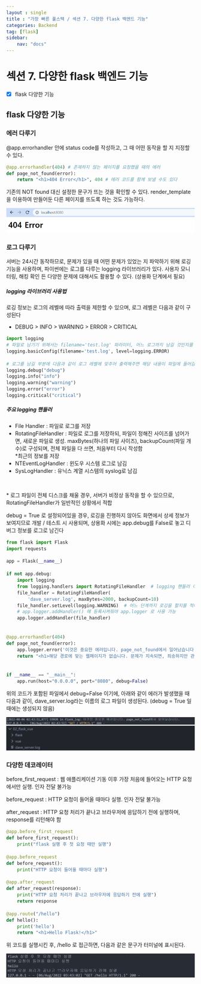 ```yaml
---
layout : single
title : "가장 빠른 풀스택 / 섹션 7. 다양한 flask 백엔드 기능"
categories: Backend
tag: [flask]
sidebar:
    nav: "docs"
---
```


# 섹션 7. 다양한 flask 백엔드 기능

-  [x] flask 다양한 기능

## flask 다양한 기능

### 에러 다루기

@app.errorhandler 안에 status code를 작성하고, 그 때 어떤 동작을 할 지 지정할 수 있다.

```python
@app.errorhandler(404) # 존재하지 않는 페이지를 요청했을 때의 에러
def page_not_found(error):
    return "<h1>404 Error</h1>", 404 # 에러 코드를 함께 보낼 수도 있다
```

기존의 NOT found 대신 설정한 문구가 뜨는 것을 확인할 수 있다. render_template을 이용하여 만들어둔 다른 페이지를 뜨도록 하는 것도 가능하다.

<img src="/images/flask/9.png">

### 로그 다루기

서버는 24시간 동작하므로, 문제가 있을 때 어떤 문제가 있었는 지 파악하기 위해 로깅 기능을 사용하며, 파이썬에는 로그를 다루는 logging 라이브러리가 있다. 사용자 모니터링, 해킹 확인 든 다양한 문제에 대해서도 활용할 수 있다. (상용화 단계에서 필요)

##### logging 라이브러리 사용법

로깅 정보는 로그의 레벨에 따라 출력을 제한할 수 있으며, 로그 레벨은 다음과 같이 구성된다

- DEBUG > INFO > WARNING > ERROR > CRITICAL

```python
import logging
# 파일로 남기기 위해서는 filename='test.log' 파라미터, 어느 로그까지 남길 것인지를 level 로 설정 가능
logging.basicConfig(filename='test.log', level=logging.ERROR)

# 로그를 남길 부분에 다음과 같이 로그 레벨에 맞추어 출력해주면 해당 내용이 파일에 들어감
logging.debug("debug")
logging.info("info")
logging.warning("warning")
logging.error("error")
logging.critical("critical")
```

##### 주요 logging 핸들러

 - File Handler : 파일로 로그를 저장
 - RotatingFileHandler : 파일로 로그를 저장하되, 파일이 정해진 사이즈를 넘어가면, 새로운 파일로 생성. maxBytes(하나의 파일 사이즈), backupCount(파일 개수)로 구성되며, 전체 파일을 다 쓰면, 처음부터 다시 작성함<br>\*최근의 정보를 저장
 - NTEventLogHandler : 윈도우 시스템 로그로 남김
 - SysLogHandler : 유닉스 계열 시스템의 syslog로 남김

<br>

\* 로그 파일이 전체 디스크를 채울 경우, 서버가 비정상 동작을 할 수 있으므로, RotatingFileHandler가 일반적인 상황에서 적합


debug = True 로 설정되어있을 경우, 로깅을 진행하지 않아도 화면에서 상세 정보가 보여지므로 개발 / 테스트 시 사용되며, 상용화 시에는 app.debug를 False로 놓고 디버그 정보를 로그로 남긴다

```python
from flask import Flask
import requests

app = Flask(__name__)

if not app.debug:
    import logging
    from logging.handlers import RotatingFileHandler  # logging 핸들러 이름을 적어줌
    file_handler = RotatingFileHandler(
        'dave_server.log', maxBytes=2000, backupCount=10)
    file_handler.setLevel(logging.WARNING)  # 어느 단계까지 로깅을 할지를 적어줌
    # app.logger.addHandler() 에 등록시켜줘야 app.logger 로 사용 가능
    app.logger.addHandler(file_handler)


@app.errorhandler(404)
def page_not_found(error):
    app.logger.error('이것은 중요한 에러입니다. page_not_found에서 일어났습니다.')
    return "<h1>해당 경로에 맞는 웹페이지가 없습니다. 문제가 지속되면, 죄송하지만 관리자에게 연락해주세요</h1>", 404


if __name__ == "__main__":
    app.run(host="0.0.0.0", port="8080", debug=False)
```

위의 코드가 포함된 파일에서 debug=False 이기에, 아래와 같이 에러가 발생했을 때 다음과 같이, dave_server.log라는 이름의 로그 파일이 생성된다. (debug = True 일 때에는 생성되지 않음)

<img src = "/images/flask/10.png">


<img src = "/images/flask/11.png">


### 다양한 데코레이터

before_first_request : 웹 애플리케이션 기동 이후 가장 처음에 들어오는 HTTP 요청에서만 실행. 인자 전달 불가능

before_request : HTTP 요청이 들어올 때마다 실행. 인자 전달 불가능

after_request : HTTP 요청 처리가 끝나고 브라우저에 응답하기 전에 실행하며, response를 리턴해야 함

```python
@app.before_first_request
def before_first_request():
    print("flask 실행 후 첫 요청 때만 실행")

@app.before_request
def before_request():
    print("HTTP 요청이 들어올 때마다 실행")

@app.after_request
def after_request(response):
    print("HTTP 요청 처리가 끝나고 브라우저에 응답하기 전에 실행")
    return response

@app.route("/hello")
def hello():
    print('hello')
    return "<h1>Hello Flask!</h1>"
```

위 코드를 실행시킨 후, /hello 로 접근하면, 다음과 같은 문구가 터미널에 표시된다. 

<img src = "/images/flask/12.png">